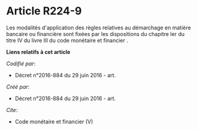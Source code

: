 # Article R224-9

Les modalités d'application des règles relatives au démarchage en matière bancaire ou financière sont fixées par les
dispositions du chapitre Ier du titre IV du livre III du code monétaire et financier
.

**Liens relatifs à cet article**

_Codifié par_:

  - Décret n°2016-884 du 29 juin 2016 - art.

_Créé par_:

  - Décret n°2016-884 du 29 juin 2016 - art.

_Cite_:

  - Code monétaire et financier (V)
